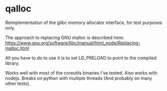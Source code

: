 # qalloc

Reimplementation of the glibc memory allocator interface, for test purposes only.

The approach to replacing GNU malloc is described here: https://www.gnu.org/software/libc/manual/html_node/Replacing-malloc.html 

All you have to do to use it is to set LD_PRELOAD to point to the compiled library.

Works well with most of the coreutils binaries I've tested. Also works with nodejs. Breaks on python with multiple threads (And probably on many other tests).
